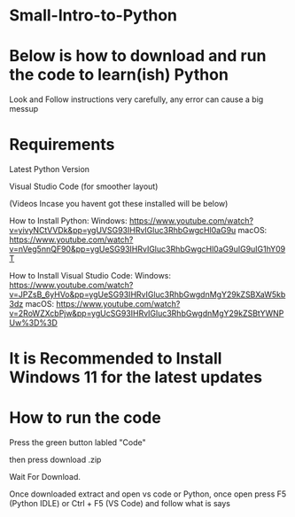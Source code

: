 # Small-Intro-to-Python

# Below is how to download and run the code to learn(ish) Python
Look and Follow instructions very carefully, any error can cause a big messup
# Requirements

Latest Python Version

Visual Studio Code (for smoother layout)

(Videos Incase you havent got these installed will be below)

How to Install Python:
Windows: https://www.youtube.com/watch?v=yivyNCtVVDk&pp=ygUVSG93IHRvIGluc3RhbGwgcHl0aG9u
macOS:  https://www.youtube.com/watch?v=nVeg5nnQF90&pp=ygUeSG93IHRvIGluc3RhbGwgcHl0aG9uIG9uIG1hY09T

How to Install Visual Studio Code:
Windows: https://www.youtube.com/watch?v=JPZsB_6yHVo&pp=ygUeSG93IHRvIGluc3RhbGwgdnMgY29kZSBXaW5kb3dz
macOS: https://www.youtube.com/watch?v=2RoWZXcbPjw&pp=ygUcSG93IHRvIGluc3RhbGwgdnMgY29kZSBtYWNPUw%3D%3D

# It is Recommended to Install Windows 11 for the latest updates

# How to run the code

Press the green button labled "Code"

then press download .zip

Wait For Download.

Once downloaded extract and open vs code or Python, once open press F5 (Python IDLE) or Ctrl + F5 (VS Code) and follow what is says
